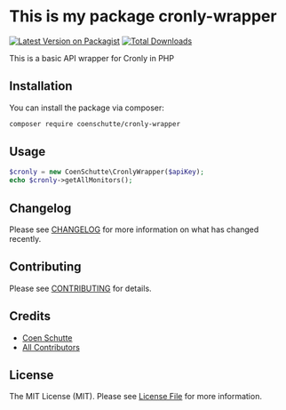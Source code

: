 
# This is my package cronly-wrapper

[![Latest Version on Packagist](https://img.shields.io/packagist/v/coenschutte/cronly-wrapper.svg?style=flat-square)](https://packagist.org/packages/coenschutte/cronly-wrapper)
[![Total Downloads](https://img.shields.io/packagist/dt/coenschutte/cronly-wrapper.svg?style=flat-square)](https://packagist.org/packages/coenschutte/cronly-wrapper)

This is a basic API wrapper for Cronly in PHP


## Installation

You can install the package via composer:

```bash
composer require coenschutte/cronly-wrapper
```

## Usage

```php
$cronly = new CoenSchutte\CronlyWrapper($apiKey);
echo $cronly->getAllMonitors();
```

## Changelog

Please see [CHANGELOG](CHANGELOG.md) for more information on what has changed recently.

## Contributing

Please see [CONTRIBUTING](https://github.com/spatie/.github/blob/main/CONTRIBUTING.md) for details.

## Credits

- [Coen Schutte](https://github.com/CoenSchutte)
- [All Contributors](../../contributors)

## License

The MIT License (MIT). Please see [License File](LICENSE.md) for more information.
